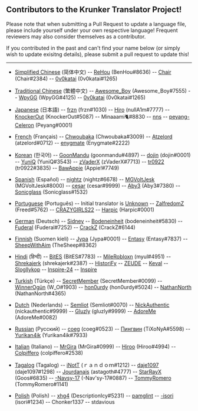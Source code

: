 ## Contributors to the Krunker Translator Project!

Please note that when submitting a Pull Request to update a language file, please include yourself under your own respective language! Frequent reviewers may also consider themselves as a contributor.

If you contributed in the past and can't find your name below (or simply wish to update exisitng details), please submit a pull request to update this!

------

- [Simplified Chinese](https://github.com/mty22/krunker.io-translations/blob/main/zh.js) (简体中文)
-- [ReHou](https://krunker.io/social.html?p=profile&q=ReHou) (BenHou#8636)
-- [Chair](https://krunker.io/social.html?p=profile&q=AnimeWeebTrash) (Chair#2384)
-- [0v0katai](https://krunker.io/social.html?p=profile&q=0v0katai) (0v0katai#1265)

- [Traditional Chinese](https://github.com/mty22/krunker.io-translations/blob/main/zhtr.js) (繁體中文)
-- [Awesome_Boy](https://krunker.io/social.html?p=profile&q=Awesome_Boy) (Awesome_Boy#7555)
-- [WpyGG](https://krunker.io/social.html?p=profile&q=WpyGG) (WpyGG#4125)
-- [0v0katai](https://krunker.io/social.html?p=profile&q=0v0katai) (0v0katai#1265)

- [Japanese](https://github.com/mty22/krunker.io-translations/blob/main/jp.js) (日本語)
-- [frzn](https://krunker.io/social.html?p=frzn) (frzn#1030)
-- [Hiro](https://krunker.io/social.html?p=Hiro527) (nullA1m#7777)
-- [KnockerOut](https://krunker.io/social.html?p=profile&q=KnockerOut) (KnockerOut#5087)
-- Minaaami🐈#8830
-- [nns](https://krunker.io/social.html?p=profile&q=nns__Twitch)
-- [peyang-Celeron](https://krunker.io/social.html?p=peyang) (Peyang#0001)

- [French](https://github.com/mty22/krunker.io-translations/blob/main/fr.js) (Français)
-- [Chwoubaka](https://krunker.io/social.html?p=Chwoubaka) (Chwoubaka#3009)
-- [Atzelord](https://krunker.io/social.html?p=profile&q=Atzelord) (atzelord#0712)
-- [enygmate](https://krunker.io/social.html?p=enygmate) (Enygmate#2222)

- [Korean](https://github.com/mty22/krunker.io-translations/blob/main/kr.js) (한국어)
-- [GoonMandu](https://krunker.io/social.html?p=GoonMandu) (goonmandu#4897)
-- [dojin](https://krunker.io/social.html?p=profile&q=dojin.) (dojin#0001)
-- [YuniQ](https://krunker.io/social.html?p=profile&q=YuniQ) (YuniQ#3543)
-- [zVaderX](https://krunker.io/social.html?p=profile&q=zVaderX) (zVaderX#7713)
-- [tr0922](https://krunker.io/social.html?p=profile&q=tr0922) (tr0922#3835)
-- [BawAppie](https://krunker.io/social.html?p=profile&q=BawAppie) (Appie!#7749)

- [Spanish](https://github.com/mty22/krunker.io-translations/blob/main/es.js) (Español)
-- [nightz](https://krunker.io/social.html?p=profile&q=xlNightmare) (nightz#6678)
-- [MGVoltJesk](https://krunker.io/social.html?p=profile&q=MGVoltJesk) (MGVoltJesk#8000)
-- [cesar](https://krunker.io/social.html?p=profile&q=AMOLAPIJA) (cesar#9999)
-- [Aby3](https://krunker.io/social.html?p=profile&q=Aby3) (Aby3#7380)
-- [Sonicglass](https://krunker.io/social.html?p=profile&q=Sonicglass) (Sonicglass#1532)

- [Portuguese](https://github.com/mty22/krunker.io-translations/blob/main/pr.js) (Português)
-- Initial translator is [Unknown](https://c8.idle.host/sadpepe.png)
-- [ZalfredomZ](https://krunker.io/social.html?p=profile&q=ZalfredomZ) (Freed#5762)
-- [CRAZYGIRLS22](https://github.com/CRAZYGIRLS22)
-- [Harpic](https://krunker.io/social.html?p=profile&q=Harpic) (Harpic#0001)

- [German](https://github.com/mty22/krunker.io-translations/blob/main/de.js) (Deutsch)
-- [Sidney](https://krunker.io/social.html?p=profile&q=Sidney)
-- [Bodeneinheit](https://krunker.io/social.html?p=profile&q=Bodeneinheit) (bodeneinheit#5830)
-- [Fuderal](https://krunker.io/social.html?p=profile&q=zzzrobinzzz) (Fuderal#7252)
-- [CrackZ](https://krunker.io/social.html?p=profile&q=CrackZ) (CrackZ#6144)

- [Finnish](https://github.com/mty22/krunker.io-translations/blob/main/fi.js) (Suomen kieli)
-- [Jypa](https://krunker.io/social.html?p=profile&q=Jypa) (Jypa#0001)
-- [Entasy](https://krunker.io/social.html?p=profile&q=Entasy) (Entasy#7837)
-- [SheepWithAim](https://krunker.io/social.html?p=profile&q=SheepWithAim) (TheSheep#8362)

- [Hindi](https://github.com/mty22/krunker.io-translations/blob/main/hi.js) (हिन्दी)
-- [BitES](https://krunker.io/social.html?p=profile&q=BitES) (BitES#7783)
-- [MileRobloxn](https://krunker.io/social.html?p=profile&q=milethebot) (myul#4951)
-- [Shrekajerk](https://krunker.io/social.html?p=profile&q=le_hem) (shrekajerk#2387)
-- [HistoriFy](https://krunker.io/social.html?p=profile&q=HistoriFy)
-- [ZEUDE](https://krunker.io/social.html?p=profile&q=zeude)
-- [Keval](https://krunker.io/social.html?p=profile&q=TheDevKeval)
-- [Slogllykop](https://krunker.io/social.html?p=profile&q=slogllykop)
-- [Inspire-24](https://krunker.io/social.html?p=profile&q=DADDY_AWM)
-- [Inspire](https://krunker.io/social.html?p=profile&q=BluZed)


- [Turkish](https://github.com/mty22/krunker.io-translations/blob/main/tr.js) (Türkçe)
-- [SecretMember](https://krunker.io/social.html?p=profile&q=SecretMember) (SecretMember#0099)
-- [WinnerOgün](https://krunker.io/social.html?p=profile&q=Winner_Ogün) (W_O#1903)
-- [hon0urdy](https://krunker.io/social.html?p=profile&q=onurongunnn) (hon0urdy#5024)
-- [NathanNorth](https://krunker.io/social.html?p=profile&q=Axima) (NathanNorth#4365)

- [Dutch](https://github.com/mty22/krunker.io-translations/blob/main/fi.js) (Nederlands)
-- [Semliot](https://krunker.io/social.html?p=profile&q=Semliot) (Semliot#0070)
-- [NickAuthentic](https://krunker.io/social.html?p=profile&q=NickAuthentic) (nickauthentic#9999)
-- [Gluzly](https://krunker.io/social.html?p=profile&q=Gluzly) (gluzly#9999)
-- [AdoreMe](https://krunker.io/social.html?p=profile&q=AdoreMe) (AdoreMe#0082)

- [Russian](https://github.com/mty22/krunker.io-translations/blob/main/ru.js) (Русский)
-- [coeg](https://krunker.io/social.html?p=profile&q=coeg%E2%A0%80%E2%A0%80) (coeg#0523)
-- [Пингвин](https://krunker.io/social.html?p=profile&q=%D0%9F%D0%B8%D0%BD%D0%B3%D0%B2%D0%B8%D0%BD) (TiXoNyA#5598)
-- [Yurikan4ik](https://krunker.io/social.html?p=profile&q=Yurikan4ik) (Yurikan4ik#7933)

- [Italian](https://github.com/mty22/krunker.io-translations/blob/main/it.js) (Italiano)
-- [MrGira](https://krunker.io/social.html?p=profile&q=MrGira) (MrGira#0999)
-- [Hiroo](https://krunker.io/social.html?p=profile&q=Hiroo%2E) (Hiroo#4994)
-- [Colpiffero](https://krunker.io/social.html?p=profile&q=colpiffero) (colpiffero#2538)

- [Tagalog](https://github.com/mty22/krunker.io-translations/blob/main/it.js) (Tagalog)
-- [iNotT](https://krunker.io/social.html?p=profile&q=iNotT) (ｒａｎｄｏｍ#1212)
-- [daje1097](https://krunker.io/social.html?p=profile&q=daje1097) (daje1097#1298)
-- [Jourdanais](https://krunker.io/social.html?p=profile&q=Jourdanais) (astagoth#4777)
-- [StarRayX](https://krunker.io/social.html?p=profile&q=StarRayX) (Goos#6835)
-- [-Navsy-17](https://krunker.io/social.html?p=profile&q=-Navsy-17) (-Nav'sy-17#0887)
-- [TommyRomero](https://krunker.io/social.html?p=profile&q=TommyRomero) (TommyRomero#1141)

- [Polish](https://github.com/mty22/krunker.io-translations/blob/main/pl.js) (Polish)
-- [xhg4](https://krunker.io/social.html?p=profile&q=xhg4) (DescriptionIcy#5231)
-- [pamglint](https://krunker.io/social.html?p=profile&q=pamglint)
-- [-isori](https://krunker.io/social.html?p=profile&q=-Isori) (isori#1234)
-- Chonker1337
-- stdavious
